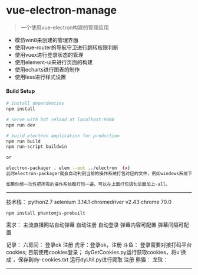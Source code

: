 # vue-electron-manage

> 一个使用vue-electron构建的管理应用
* 模仿win8来创建的管理界面
* 使用vue-router的导航守卫进行跳转权限判断
* 使用vuex进行登录状态的管理
* 使用element-ui来进行页面的构建
* 使用echarts进行图表的制作
* 使用less进行样式设置

#### Build Setup

``` bash
# install dependencies
npm install

# serve with hot reload at localhost:9080
npm run dev

# build electron application for production
npm run build
npm run-script buildwin

or 

electron-packager . elem --out ../electron  (x)
此时electron-packager就会自动判别当前的操作系统打包对应的文件，例如windows系统下就会打包成.exe格式。

如果你想一次性把所有的操作系统都打包一遍，可以在上面打包语句后面加上-all。


``` 
------------------------------------------------------------------------------------------------------------------

技术栈：
    python2.7   selenium 3.14.1    chromedriver v2.43        chrome 70.0

    npm install phantomjs-prebuilt
需求：
    主流直播网站自动弹幕
    自动注册
    自动登录
    弹幕内容可配置
    弹幕间隔可配置

记录：
    六房间：
        登录ok
           注册
    虎牙：登录ok，注册
    斗鱼：
        登录需要对接打码平台cookies;
        目前使用cookies登录；
            dyGetCookies.py运行获取cookies，将u'换成'，保存到dy-cookies.txt
            运行dyUtil.py进行爬取
        注册
    熊猫：
    龙珠：

------------------------------------------------------------------------------------------------------------------
